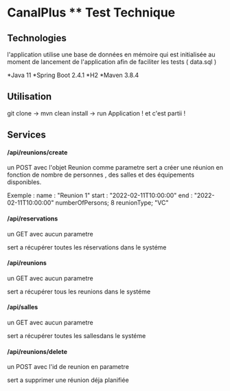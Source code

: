 # CanalPlus ** Test Technique 

 

## Technologies 

l'application utilise une base de données en mémoire qui est initialisée 
au moment de lancement de l'application afin de faciliter les tests ( data.sql ) 

*Java 11
*Spring Boot 2.4.1 
*H2
*Maven 3.8.4 

## Utilisation 

git clone -> mvn clean install -> run Application ! et c'est partii ! 

## Services 


#### /api/reunions/create  
un POST avec l'objet Reunion comme parametre 
sert a créer une réunion en fonction de nombre de personnes , des salles et des équipements disponibles. 

Exemple : 
name : "Reunion 1"
start : "2022-02-11T10:00:00"
end : "2022-02-11T10:00:00"
numberOfPersons; 8
reunionType; "VC"

 #### /api/reservations 
un GET avec aucun parametre 

sert a récupérer toutes les réservations dans le systéme 


#### /api/reunions
un GET avec aucun parametre 

sert a récupérer tous les reunions dans le systéme 


#### /api/salles
un GET avec aucun parametre 

sert a récupérer toutes les sallesdans le systéme 

#### /api/reunions/delete

un POST avec l'id de reunion en parametre 

sert a supprimer une réunion déja planifiée 
